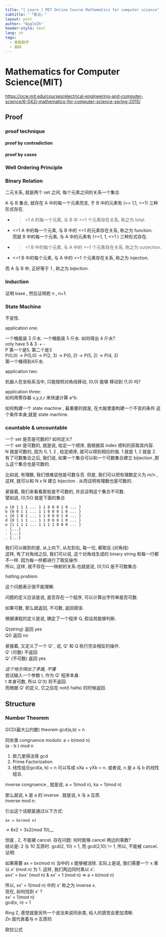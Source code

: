 ```yaml
---
title: "[ Learn ] MIT Online Course Mathematics for computer science"
subtitle: "「笔记」"
layout: post
author: "NagleZh"
header-style: text
lang: zh
tags:
  - 离散数学
  - 基础
---
```


# Mathematics for Computer Science(MIT)
https://ocw.mit.edu/courses/electrical-engineering-and-computer-science/6-042j-mathematics-for-computer-science-spring-2015/


## Proof
### proof technique

#### proof by contradiction
#### proof by cases

### Well Ordering Principle
### Binary Relation
二元关系, 就是两个 set 之间, 每个元素之间的关系一个集合.

A 与 B 集合, 就存在 A 中的每一个元素而言, 于 B 中的元素有 (>= 1,1, <=1) 三种形式存在.   
- >=1 A 的每一个元素, 与 B 中 >=1 个元素存在关系, 称之为 total.  
- <=1 A 中的每一个元素, 与 B 中的 <=1 的元素存在关系, 称之为 function.  
而就 B 中的每一个元素, 与 A 中的元素有 (>=1, 1, <=1 ) 三种形式存在.  
- >=1 B 中的每个元素, 与 A 中的 >=1 个元素存在关系, 称之为 surjection.  
- <=1 B 中的每个元素, 与 A 中的 <=1 个元素存在关系, 称之为 injection.  

而 A 与 B 中, 正好等于 1 , 称之为 bijection.  

### Induction
证明  base , 然后证明若 n , n+1.  

### State Machine

不变性.  

application one:  

一个桶能装 3 斤水. 一个桶能装 5 斤水. 如何得出 4 斤水?  
only have 5 & 3. + -  
P 第一个是5, 第二个是3  
P(0,0) -> P(5,0) -> P(2, 3) -> P(0, 2) -> P(5, 2) -> P(4, 3)  
第一个桶得到4斤水.  

application two:  

机器人在坐标系当中, 只能按照对角线移动, (0,0) 能够 移动到 (1,0) 吗?   

application three:  
如何用寄存器 x,y,z,r 来快速计算 a^b.  

如何构建一个 state machine , 最重要的就是, 在大脑里面构建一个不变的条件.这个条件本身,就是 state machine.  

### countable & uncountable

一个 set 是否是可数的? 如何定义?   
一个 set 是可数的, 就是说, 给定一个顺序, 我根据其 index 顺利的获取其内容.  
N 就是可数的, 因为 0, 1, 2 , 给定顺序, 就可以得到相应的值. 1 就是 1, 2 就是 2.  
有了可数集合之后, 我们说, 如果一个集合可以和一个可数集合建立 bijiection ,那么这个集合也是可数的.  

比如说, 有理数, 我们很难说他是可数与否. 但是, 我们可以把有理数定义为 m/n , 这样, 就可以和 N x N 建立 bijection . 从而证明有理数也是可数的.  

紧接着, 我们来看看那些是不可数的, 并且证明这个集合不可数.  
譬如说, {0,1}Ω 就是下面的集合  
```
a {0 1 1 1 ... 1 1 0 0 0 1 0 ... }
b {0 0 1 1 ... 1 1 0 0 0 1 0 ... }
c {0 1 0 1 ... 1 1 0 0 0 1 0 ... }
d {0 1 1 1 ... 1 1 0 0 0 1 0 ... }
e {1 1 1 1 ... 1 1 1 1 0 0 0 ... }
. {...}
. {...}
. {...}
```

我们可以做到的是, 从上向下, 从左到右, 每一位, 都取反.(对角线)  
这样, 有了对角线之后, 我们可以说, 这个对角线生成的 binary string 和每一行都不一样. 因为每一样都进行了取反操作.  
所以, 这样, 就不存在一一映射的关系.也就是说, {0,1}Ω 是不可数集合.  

*halting problem*

这个问题表示很不能理解.  

问题的定义应该是说, 是否存在一个程序, 可以计算出字符串是否可数.  

如果可数, 那么就返回, 不可数, 返回错误.  

根据课程的定义是说, 确定了一个程序 Q, 假设其能够判断.  

Q(string) 返回 yes  
Q() 返回 no  

紧接着, 又定义了一个 Q' , 说, Q' 和 Q 执行完全相反的操作.   
Q' (可数) 不返回  
Q' (不可数) 返回 yes  

_这个地方得出了矛盾, 不懂_  
尝试输入一个参数 t, 作为 Q' 程序本身.   
t 本身可数, 所以 Q'(t) 将不返回.  
而根据 Q' 的定义, 它之后在 not(t halts) 的时候返回.  

## Structure

### Number Theorem 

GCD(最大公约数) theorem gcd(a,b) = n  

同余类 congruence modulo: a = b(mod n)  
(a - b ) mod n  

1. 欧几里得法得 gcd 
2. Prime Factorization
3. 线性组合gcd(a, b) = n 可以写成 xXa + yXb = n. 或者说, n 是 a 与 b 的线性组合.

inverse congruence , 就是说, a = 1(mod n), ka = 1(mod n)  

那么就说, k 是 a 的 inverse . 就是说, k 与 a 互质.  
inverse mod n:  

引出这个话题是通过以下方式:  

    ax = bx(mod n)  
->  8x2 = 3x2(mod 10)__

但是 , 2, 不能被 cancel. 存在问题: 何时能够 cancel 两边的乘数?  
结论是: 2 与 10 互质时. gcd(2, 10) = 1, 而 gcd(2,10) != 1, 所以, 不能被 cancel.  
证明:  

如果需要 ax = bx(mod n) 当中的 x 能够被消除. 实际上是说, 我们需要一个 x 乘以 x' (mod n) 为 1. 这样, 我们两边同时乘以 x'.  
axx' = bxx' (mod n) & xx' = 1 (mod n) => a = b(mod n)  

所以, xx' = 1(mod n) 中的 x' 称之为 inverse x.  
现在, 如何找到 x' ?  
xx' = 1(mod n)  
gcd(x, n) = 1  

Ring Z, 感觉就是另外一个说法来说同余类, 给人的感觉会更加清晰.  
Zn 就代表着与 n 互质的  

欧拉公式
